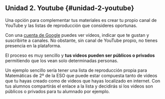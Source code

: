 ## Unidad 2\. Youtube {#unidad-2-youtube}

Una opción para complementar tus materiales es crear tu propio canal de YouTube y las listas de reproducción que consideres oportunas.

Con una [cuenta de Google](https://www.google.com/url?q=https://support.google.com/youtube/answer/1626189&sa=D&ust=1585136093917000) puedes ver vídeos, indicar que te gustan y suscribirte a canales. No obstante, sin canal de YouTube propio, no tienes presencia en la plataforma.

El proceso es muy sencillo y **tus videos pueden ser públicos o privados** permitiendo que los vean solo determinadas personas.

Un ejemplo sencillo sería tener una lista de reproducción propia para Matemáticas de 2º de la ESO que puede estar compuesta tanto de videos que tu hayas creado como de videos que hayas localizado en internet. Con tus alumnos compartirás el enlace a la lista y decidirás si los videos son públicos o privados para tu alumnado por ejemplo.




